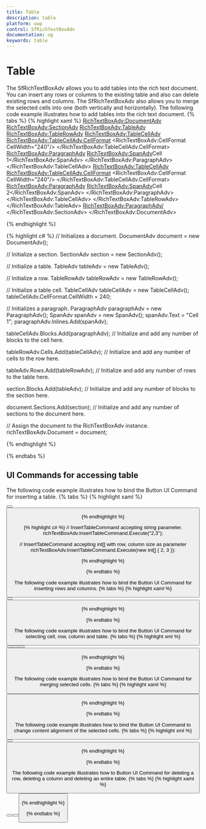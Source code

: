 ```yaml
---
title: Table
description: table
platform: uwp
control: SfRichTextBoxAdv
documentation: ug
keywords: table
---
```

# Table

The SfRichTextBoxAdv allows you to add tables into the rich text document. You can insert any rows or columns to the existing table and also can delete existing rows and columns. The SfRichTextBoxAdv also allows you to merge the selected cells into one (both vertically and horizontally).
The following code example illustrates how to add tables into the rich text document.
{% tabs %}
{% highlight xaml %}
<RichTextBoxAdv:DocumentAdv>
    <RichTextBoxAdv:SectionAdv>
        <RichTextBoxAdv:TableAdv>
            <RichTextBoxAdv:TableRowAdv>
                <RichTextBoxAdv:TableCellAdv>
                    <RichTextBoxAdv:TableCellAdv.CellFormat>
                        <RichTextBoxAdv:CellFormat CellWidth="240"/>
                    </RichTextBoxAdv:TableCellAdv.CellFormat>
                    <RichTextBoxAdv:ParagraphAdv>
                        <RichTextBoxAdv:SpanAdv>Cell 1</RichTextBoxAdv:SpanAdv>
                    </RichTextBoxAdv:ParagraphAdv>
                </RichTextBoxAdv:TableCellAdv>
                <RichTextBoxAdv:TableCellAdv>
                    <RichTextBoxAdv:TableCellAdv.CellFormat>
                        <RichTextBoxAdv:CellFormat CellWidth="240"/>
                    </RichTextBoxAdv:TableCellAdv.CellFormat>
                    <RichTextBoxAdv:ParagraphAdv>
                        <RichTextBoxAdv:SpanAdv>Cell 2</RichTextBoxAdv:SpanAdv>
                    </RichTextBoxAdv:ParagraphAdv>
                </RichTextBoxAdv:TableCellAdv>
            </RichTextBoxAdv:TableRowAdv>
        </RichTextBoxAdv:TableAdv>
        <RichTextBoxAdv:ParagraphAdv/>
    </RichTextBoxAdv:SectionAdv>
</RichTextBoxAdv:DocumentAdv>


{% endhighlight %}

{% highlight c# %}
// Initializes a document.
DocumentAdv document = new DocumentAdv();

// Initialize a section.
SectionAdv section = new SectionAdv();

// Initialize a table.
TableAdv tableAdv = new TableAdv();

// Initialize a row.
TableRowAdv tableRowAdv = new TableRowAdv();

// Initialize a table cell.
TableCellAdv tableCellAdv = new TableCellAdv();
tableCellAdv.CellFormat.CellWidth = 240;

// Initializes a paragraph.
ParagraphAdv paragraphAdv = new ParagraphAdv();
SpanAdv spanAdv = new SpanAdv();
spanAdv.Text = "Cell 1";
paragraphAdv.Inlines.Add(spanAdv);

tableCellAdv.Blocks.Add(paragraphAdv);
// Initialize and add any number of blocks to the cell here.

tableRowAdv.Cells.Add(tableCellAdv);
// Initialize and add any number of cells to the row here.

tableAdv.Rows.Add(tableRowAdv);
// Initialize and add any number of rows to the table here.

section.Blocks.Add(tableAdv);
// Initialize and add any number of blocks to the section here.

document.Sections.Add(section);
// Initialize and add any number of sections to the document here.

// Assign the document to the RichTextBoxAdv instance.
richTextBoxAdv.Document = document;


{% endhighlight %}

{% endtabs %}

## UI Commands for accessing table

The following code example illustrates how to bind the Button UI Command for inserting a table.
{% tabs %}
{% highlight xaml %}
<!-- Inserts the table with default size of one row and two columns -->
<Button Content="Insert Table" Command="{Binding ElementName=richTextBoxAdv,Path=InsertTableCommand}"/>

<!-- Inserts the table with the size of two rows and three columns -->
<Button Content="Insert Table" Command="{Binding ElementName=richTextBoxAdv,Path=InsertTableCommand}" CommandParameter="2,3"/>


{% endhighlight %}

{% highlight c# %}
// InsertTableCommand accepting string parameter.
richTextBoxAdv.InsertTableCommand.Execute("2,3");

// InsertTableCommand accepting int[] with row, column size as parameter
richTextBoxAdv.InsertTableCommand.Execute(new int[] { 2, 3 });

{% endhighlight %}

{% endtabs %}

The following code example illustrates how to bind the Button UI Command for inserting rows and columns.
{% tabs %}
{% highlight xaml %}
<!-- Inserts one row above to the current row -->
<!-- Command parameter can be either Above or Below -->
<Button Content="Insert Row" Command="{Binding ElementName=richTextBoxAdv,Path=InsertRowCommand}" CommandParameter="Above"/>
<!-- Inserts one column to the right of current column -->
<!-- Command parameter can be either Left or Right -->
<Button Content="Insert Column" Command="{Binding ElementName=richTextBoxAdv,Path=InsertColumnCommand}" CommandParameter="Right"/>


{% endhighlight %}

{% endtabs %}

The following code example illustrates how to bind the Button UI Command for selecting cell, row, column and table.
{% tabs %}
{% highlight xml %}
<!--Selects the Cell--> 
<Button Content="Select Cell" Command="{Binding ElementName=richTextBoxAdv,Path=SelectCellCommand}" />
<!--Selects the Column-->
<Button Content="Select Column" Command="{Binding ElementName=richTextBoxAdv,Path=SelectColumnCommand}" />
<!--Selects the Row-->
<Button Content="Select Row" Command="{Binding ElementName=richTextBoxAdv,Path=SelectRowCommand}" />
<!--Selects the Table-->
<Button Content="Select Table" Command="{Binding ElementName=richTextBoxAdv,Path=SelecttableCommand}" />

{% endhighlight %}

{% endtabs %}

The following code example illustrates how to bind the Button UI Command for merging selected cells.
{% tabs %}
{% highlight xaml %}
<!-- Merges the selected cells -->
<Button Content="Merge Cells" Command="{Binding ElementName=richTextBoxAdv,Path=MergeSelectedCellsCommand}"/>


{% endhighlight %}

{% endtabs %}

The following code example illustrates how to bind the Button UI Command to change content alignment of the selected cells.
{% tabs %}
{% highlight xml %}
<!--Change cell content alignment with command parameter as comma separated(vertical alignment and text alignment)-->
<Button Content="Cell Content Alignment" Command="{Binding ElementName=richTextBoxAdv,Path=CellContentAlignmentCommand}" CommandTarget="{Binding ElementName=richTextBoxAdv}" CommandParameter="Top,Left" />

<!--or-->

<!--Change cell content alignment with command parameter single sting (vertical alignment and text alignment)-->
<Button Content="Cell Content Alignment" Command="{Binding ElementName=richTextBoxAdv,Path=CellContentAlignmentCommand}" CommandTarget="{Binding ElementName=richTextBoxAdv}"  CommandParameter="CenterRight"/>


{% endhighlight %}

{% endtabs %}

The following code example illustrates how to Button UI Command for deleting a row, deleting a column and deleting an entire table.
{% tabs %}
{% highlight xaml %}
<!-- Deletes the column -->
<Button Content="Delete Column" Command="{Binding ElementName=richTextBoxAdv,Path=DeleteColumnCommand}"/>
<!-- Deletes the row -->
<Button Content="Delete Row" Command="{Binding ElementName=richTextBoxAdv,Path=DeleteRowCommand}"/>
<!-- Deletes the table -->
<Button Content="Delete Table" Command="{Binding ElementName=richTextBoxAdv,Path=DeleteTableCommand}"/>


{% endhighlight %}

{% endtabs %}


